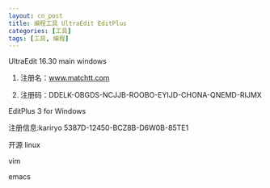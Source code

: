 ```yaml
---
layout: cn_post
title: 编程工具 UltraEdit EditPlus
categories: [工具]
tags: [工具, 编程]
---
```


UltraEdit 16.30 main windows

1. 注册名：www.matchtt.com

2. 注册码：DDELK-OBGDS-NCJJB-ROOBO-EYIJD-CHONA-QNEMD-RIJMX

 

EditPlus 3 for Windows

注册信息:kariryo
5387D-12450-BCZ8B-D6W0B-85TE1


开源 linux

vim

emacs


